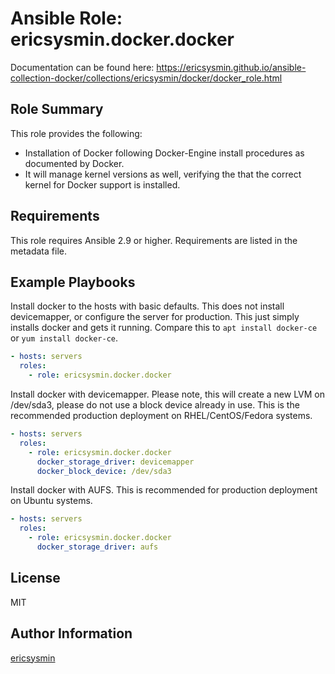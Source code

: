 # Ansible Role: ericsysmin.docker.docker

Documentation can be found here: <https://ericsysmin.github.io/ansible-collection-docker/collections/ericsysmin/docker/docker_role.html>

## Role Summary

This role provides the following:

- Installation of Docker following Docker-Engine install procedures as documented by Docker.
- It will manage kernel versions as well, verifying the that the correct kernel for Docker support is installed.

## Requirements

This role requires Ansible 2.9 or higher. Requirements are listed in the metadata file.

## Example Playbooks

Install docker to the hosts with basic defaults. This does not install devicemapper, or configure the server for production. This just simply installs docker and gets it running. Compare this to `apt install docker-ce` or `yum install docker-ce`.

```yaml
- hosts: servers
  roles:
    - role: ericsysmin.docker.docker
```

Install docker with devicemapper. Please note, this will create a new LVM on /dev/sda3, please do not use a block device already in use. This is the recommended production deployment on RHEL/CentOS/Fedora systems.

```yaml
- hosts: servers
  roles:
    - role: ericsysmin.docker.docker
      docker_storage_driver: devicemapper
      docker_block_device: /dev/sda3
```

Install docker with AUFS. This is recommended for production deployment on Ubuntu systems.

```yaml
- hosts: servers
  roles:
    - role: ericsysmin.docker.docker
      docker_storage_driver: aufs
```

## License

MIT

## Author Information

[ericsysmin](https://ericsysmin.com)
